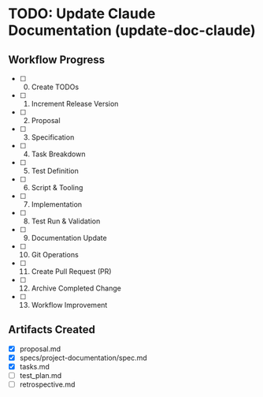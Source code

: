 # TODO: Update Claude Documentation (update-doc-claude)

## Workflow Progress
- [ ] 0. Create TODOs
- [ ] 1. Increment Release Version
- [ ] 2. Proposal
- [ ] 3. Specification
- [ ] 4. Task Breakdown
- [ ] 5. Test Definition
- [ ] 6. Script & Tooling
- [ ] 7. Implementation
- [ ] 8. Test Run & Validation
- [ ] 9. Documentation Update
- [ ] 10. Git Operations
- [ ] 11. Create Pull Request (PR)
- [ ] 12. Archive Completed Change
- [ ] 13. Workflow Improvement

## Artifacts Created
- [x] proposal.md
- [x] specs/project-documentation/spec.md
- [x] tasks.md
- [ ] test_plan.md
- [ ] retrospective.md
